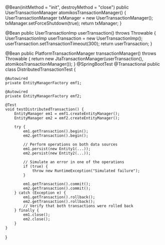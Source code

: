 @Bean(initMethod = "init", destroyMethod = "close")
public UserTransactionManager atomikosTransactionManager() {
    UserTransactionManager txManager = new UserTransactionManager();
    txManager.setForceShutdown(true);
    return txManager;
}

@Bean
public UserTransactionImp userTransaction() throws Throwable {
    UserTransactionImp userTransaction = new UserTransactionImp();
    userTransaction.setTransactionTimeout(300);
    return userTransaction;
}

@Bean
public PlatformTransactionManager transactionManager() throws Throwable {
    return new JtaTransactionManager(userTransaction(), atomikosTransactionManager());
}
@SpringBootTest
@Transactional
public class DistributedTransactionTest {

    @Autowired
    private EntityManagerFactory emf1;

    @Autowired
    private EntityManagerFactory emf2;

    @Test
    void testDistributedTransaction() {
        EntityManager em1 = emf1.createEntityManager();
        EntityManager em2 = emf2.createEntityManager();

        try {
            em1.getTransaction().begin();
            em2.getTransaction().begin();

            // Perform operations on both data sources
            em1.persist(new Entity1(...));
            em2.persist(new Entity2(...));

            // Simulate an error in one of the operations
            if (true) {
                throw new RuntimeException("Simulated failure");
            }

            em1.getTransaction().commit();
            em2.getTransaction().commit();
        } catch (Exception e) {
            em1.getTransaction().rollback();
            em2.getTransaction().rollback();
            // Verify that both transactions were rolled back
        } finally {
            em1.close();
            em2.close();
        }
    }
}
